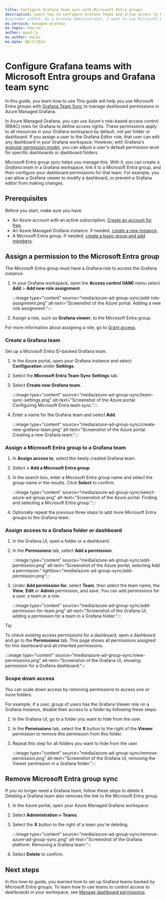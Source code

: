 ```yaml
---
title: Configure Grafana team sync with Microsoft Entra groups
description: Learn how to configure Grafana Teams and allow access to Grafana folders and dashboards using Microsoft Entra groups in Azure Managed Grafana.
#customer intent: As a Grafana administrator, I want to use Microsoft Entra groups to set up Grafana teams and control access to specific folders and dashboards.
ms.service: managed-grafana
ms.topic: how-to
author: maud-lv
ms.author: malev
ms.date: 06/7/2024
--- 
```


# Configure Grafana teams with Microsoft Entra groups and Grafana team sync

In this guide, you learn how to use This guide will help you use Microsoft Entra groups with [Grafana Team Sync](https://grafana.com/docs/grafana/latest/setup-grafana/configure-security/configure-team-sync/) to manage dashboard permissions in Azure Managed Grafana.

In Azure Managed Grafana, you can use Azure's role-based access control (RBAC) roles for Grafana to define access rights. These permissions apply to all resources in your Grafana workspace by default, not per folder or dashboard. If you assign a user to the Grafana Editor role, that user can edit any dashboard in your Grafana workspace. However, with Grafana's [granular permission model](https://grafana.com/docs/grafana/latest/setup-grafana/configure-security/configure-team-sync/), you can adjust a user's default permission level for specific dashboards or dashboard folders. 


Microsoft Entra group sync helps you manage this. With it, you can create a *Grafana team* in a Grafana workspace, link it to a Microsoft Entra group, and then configure your dashboard permissions for that team. For example, you can allow a Grafana viewer to modify a dashboard, or prevent a Grafana editor from making changes.

<a name='set-up-azure-ad-group-sync'></a>

## Prerequisites

Before you start, make sure you have:

- An Azure account with an active subscription. [Create an account for free](https://azure.microsoft.com/free).
- An Azure Managed Grafana instance. If needed, [create a new instance](quickstart-managed-grafana-portal.md).
- A Microsoft Entra group. If needed, [create a basic group and add members](/entra/fundamentals/how-to-manage-groups#create-a-basic-group-and-add-members).

## Assign a permission to the Microsoft Entra group

The Microsoft Entra group must have a Grafana role to access the Grafana instance.

1. In your Grafana workspace, open the **Access control (IAM)** menu select **Add** > **Add new role assignment**.

    :::image type="content" source="media/azure-ad-group-sync/add-role-assignment.png" alt-text="Screenshot of the Azure portal. Adding a new role assignment.":::

1. Assign a role, such as **Grafana viewer**, to the Microsoft Entra group.

For more information about assigning a role, go to [Grant access](../role-based-access-control/quickstart-assign-role-user-portal.md#grant-access).

### Create a Grafana team

Set up a Microsoft Entra ID-backed Grafana team.

1. In the Azure portal, open your Grafana instance and select **Configuration** under **Settings**.
1. Select the **Microsoft Entra Team Sync Settings** tab.
1. Select **Create new Grafana team**.

    :::image type="content" source="media/azure-ad-group-sync/team-sync-settings.png" alt-text="Screenshot of the Azure portal. Configuring Microsoft Entra team sync.":::

1. Enter a name for the Grafana team and select **Add**.

    :::image type="content" source="media/azure-ad-group-sync/create-new-grafana-team.png" alt-text="Screenshot of the Azure portal. Creating a new Grafana team.":::

### Assign a Microsoft Entra group to a Grafana team

1. In **Assign access to**, select the newly created Grafana team.
1. Select **+ Add a Microsoft Entra group**.

1. In the search box, enter a Microsoft Entra group name and select the group name in the results. Click **Select** to confirm.

    :::image type="content" source="media/azure-ad-group-sync/select-azure-ad-group.png" alt-text="Screenshot of the Azure portal. Finding and selecting a Microsoft Entra group.":::

1. Optionally repeat the previous three steps to add more Microsoft Entra groups to the Grafana team.

### Assign access to a Grafana folder or dashboard

1. In the Grafana UI, open a folder or a dashboard.
1. In the **Permissions** tab, select **Add a permission**.

    :::image type="content" source="media/azure-ad-group-sync/add-permission.png" alt-text="Screenshot of the Azure portal, selecting Add a permission." lightbox="media/azure-ad-group-sync/add-permission.png":::

1. Under **Add permission for**, select **Team**, then select the team name, the **View**, **Edit** or **Admin** permission, and save. You can add permissions for a user, a team or a role.

    :::image type="content" source="media/azure-ad-group-sync/add-permission-for-team.png" alt-text="Screenshot of the Grafana UI, adding a permission for a team in a Grafana folder.":::

> [!TIP]
> To check existing access permissions for a dashboard, open a dashboard and go to the **Permissions** tab. This page shows all permissions assigned for this dashboard and all inherited permissions.

:::image type="content" source="media/azure-ad-group-sync/view-permissions.png" alt-text="Screenshot of the Grafana UI, showing permission for a Grafana dashboard.":::

### Scope down access

You can scale down access by removing permissions to access one or more folders.

For example, if a user, group of users has the Grafana Viewer role on a Grafana instance, disable their access to a folder by following these steps:

1. In the Grafana UI, go to a folder you want to hide from the user.
1. In the **Permissions** tab, select the **X** button to the right of the **Viewer** permission to remove this permission from this folder.
1. Repeat this step for all folders you want to hide from the user.

    :::image type="content" source="media/azure-ad-group-sync/remove-permission.png" alt-text="Screenshot of the Grafana UI, removing the Viewer permission in a Grafana folder.":::

<a name='remove-azure-ad-group-sync'></a>

## Remove Microsoft Entra group sync

If you no longer need a Grafana team, follow these steps to delete it. Deleting a Grafana team also removes the link to the Microsoft Entra group.

1. In the Azure portal, open your Azure Managed Grafana workspace.
1. Select **Administration > Teams**.
1. Select the **X** button to the right of a team you're deleting.

    :::image type="content" source="media/azure-ad-group-sync/remove-azure-ad-group-sync.png" alt-text="Screenshot of the Grafana platform. Removing a Grafana team.":::

1. Select **Delete** to confirm.

## Next steps

In this how-to guide, you learned how to set up Grafana teams backed by Microsoft Entra groups. To learn how to use teams to control access to dashboards in your workspace, see [Manage dashboard permissions](https://grafana.com/docs/grafana/latest/administration/user-management/manage-dashboard-permissions/).
